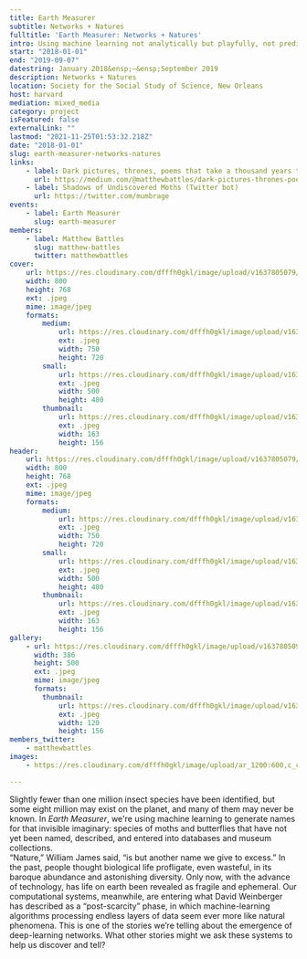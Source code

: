 ```yaml
---
title: Earth Measurer
subtitle: Networks + Natures
fulltitle: 'Earth Measurer: Networks + Natures'
intro: Using machine learning not analytically but playfully, not predictively but expressively, to explore the enormity of biodiversity loss in the Anthropocene.
start: "2018-01-01"
end: "2019-09-07"
datestring: January 2018&ensp;–&ensp;September 2019
description: Networks + Natures
location: Society for the Social Study of Science, New Orleans
host: harvard
mediation: mixed_media
category: project
isFeatured: false
externalLink: ""
lastmod: "2021-11-25T01:53:32.218Z"
date: "2018-01-01"
slug: earth-measurer-networks-natures
links:
    - label: Dark pictures, thrones, poems that take a thousand years to die&#58; algorithms, butterflies, and enigmas of extinction (Medium post)
      url: https://medium.com/@matthewbattles/dark-pictures-thrones-poems-that-take-a-thousand-years-to-die-algorithms-butterflies-and-a85a7e56065b
    - label: Shadows of Undiscovered Moths (Twitter bot)
      url: https://twitter.com/mumbrage
events:
    - label: Earth Measurer
      slug: earth-measurer
members:
    - label: Matthew Battles
      slug: matthew-battles
      twitter: matthewbattles
cover:
    url: https://res.cloudinary.com/dfffh0gkl/image/upload/v1637805079/earthmeasurer2_601620637d.jpg
    width: 800
    height: 768
    ext: .jpeg
    mime: image/jpeg
    formats:
        medium:
            url: https://res.cloudinary.com/dfffh0gkl/image/upload/v1637805080/medium_earthmeasurer2_601620637d.jpg
            ext: .jpeg
            width: 750
            height: 720
        small:
            url: https://res.cloudinary.com/dfffh0gkl/image/upload/v1637805080/small_earthmeasurer2_601620637d.jpg
            ext: .jpeg
            width: 500
            height: 480
        thumbnail:
            url: https://res.cloudinary.com/dfffh0gkl/image/upload/v1637805080/thumbnail_earthmeasurer2_601620637d.jpg
            ext: .jpeg
            width: 163
            height: 156
header:
    url: https://res.cloudinary.com/dfffh0gkl/image/upload/v1637805079/earthmeasurer2_601620637d.jpg
    width: 800
    height: 768
    ext: .jpeg
    mime: image/jpeg
    formats:
        medium:
            url: https://res.cloudinary.com/dfffh0gkl/image/upload/v1637805080/medium_earthmeasurer2_601620637d.jpg
            ext: .jpeg
            width: 750
            height: 720
        small:
            url: https://res.cloudinary.com/dfffh0gkl/image/upload/v1637805080/small_earthmeasurer2_601620637d.jpg
            ext: .jpeg
            width: 500
            height: 480
        thumbnail:
            url: https://res.cloudinary.com/dfffh0gkl/image/upload/v1637805080/thumbnail_earthmeasurer2_601620637d.jpg
            ext: .jpeg
            width: 163
            height: 156
gallery:
    - url: https://res.cloudinary.com/dfffh0gkl/image/upload/v1637805099/earthmeasurer2_64d39bbd40.jpg
      width: 386
      height: 500
      ext: .jpeg
      mime: image/jpeg
      formats:
        thumbnail:
            url: https://res.cloudinary.com/dfffh0gkl/image/upload/v1637805100/thumbnail_earthmeasurer2_64d39bbd40.jpg
            ext: .jpeg
            width: 120
            height: 156
members_twitter:
    - matthewbattles
images:
    - https://res.cloudinary.com/dfffh0gkl/image/upload/ar_1200:600,c_crop/c_limit,h_1200,w_600/v1637805079/earthmeasurer2_601620637d.jpg

---
```

Slightly fewer than one million insect species have been identified, but some eight million may exist on the planet, and many of them may never be known. In <em>Earth Measurer</em>, we're using machine learning to generate names for that invisible imaginary: species of moths and butterflies that have not yet been named, described, and entered into databases and museum collections.  
“Nature,” William James said, “is but another name we give to excess.” In the past, people thought biological life profligate, even wasteful, in its baroque abundance and astonishing diversity. Only now, with the advance of technology, has life on earth been revealed as fragile and ephemeral. Our computational systems, meanwhile, are entering what David Weinberger has described as a “post-scarcity” phase, in which machine-learning algorithms processing endless layers of data seem ever more like natural phenomena.
This is one of the stories we’re telling about the emergence of deep-learning networks. What other stories might we ask these systems to help us discover and tell?
